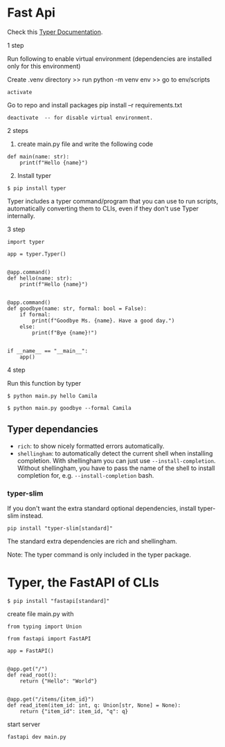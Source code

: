 # Fast Api
Check this [Typer Documentation](https://github.com/fastapi/typer).

1 step 

Run following to enable virtual environment (dependencies are installed only for this environment) 

Create .venv directory >> run python -m venv env >> go to env/scripts 
``` 
activate
 ```

Go to repo and install packages  pip install –r requirements.txt 
```
deactivate  -- for disable virtual environment. 
```
2 steps 

1. create main.py file and write the following code
```
def main(name: str):
    print(f"Hello {name}")
```
2. Install typer
```
$ pip install typer
```
Typer includes a typer command/program that you can use to run scripts, automatically converting them to CLIs, even if they don't use Typer internally.

3 step
```
import typer

app = typer.Typer()


@app.command()
def hello(name: str):
    print(f"Hello {name}")


@app.command()
def goodbye(name: str, formal: bool = False):
    if formal:
        print(f"Goodbye Ms. {name}. Have a good day.")
    else:
        print(f"Bye {name}!")


if __name__ == "__main__":
    app()
```
4 step

Run this function by typer
```
$ python main.py hello Camila
```
```
$ python main.py goodbye --formal Camila
```

## Typer dependancies

- ``rich``: to show nicely formatted errors automatically.
- ``shellingham``: to automatically detect the current shell when installing completion.
With shellingham you can just use `--install-completion`.
Without shellingham, you have to pass the name of the shell to install completion for, e.g. `--install-completion` bash.

### typer-slim
If you don't want the extra standard optional dependencies, install typer-slim instead.
```
pip install "typer-slim[standard]"
```
The standard extra dependencies are rich and shellingham.

Note: The typer command is only included in the typer package.

# Typer, the FastAPI of CLIs
```
$ pip install "fastapi[standard]"
```
create file main.py with
```
from typing import Union

from fastapi import FastAPI

app = FastAPI()


@app.get("/")
def read_root():
    return {"Hello": "World"}


@app.get("/items/{item_id}")
def read_item(item_id: int, q: Union[str, None] = None):
    return {"item_id": item_id, "q": q}
```
start server
```
fastapi dev main.py
```

